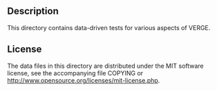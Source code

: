 Description
------------

This directory contains data-driven tests for various aspects of VERGE.

License
--------

The data files in this directory are distributed under the MIT software
license, see the accompanying file COPYING or
http://www.opensource.org/licenses/mit-license.php.


<!-- Auto-update: 2025-10-16T13:47:34.686128 -->
